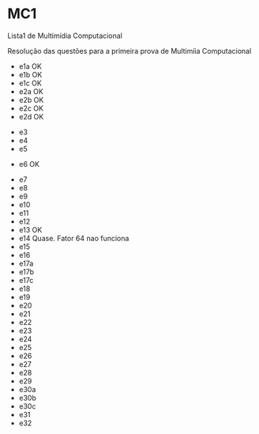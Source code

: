 MC1
===

Lista1 de Multim&iacute;dia Computacional

Resolu&ccedil;&atilde;o das quest&otilde;es para a primeira prova de Multim&iacute;ia Computacional

* e1a OK
* e1b OK
* e1c OK
* e2a OK
* e2b OK
* e2c OK
* e2d OK
- e3 
- e4
- e5
* e6 OK
- e7
- e8
- e9
- e10
- e11
- e12
- e13 OK
- e14 Quase. Fator 64 nao funciona
- e15
- e16
- e17a
- e17b
- e17c
- e18
- e19
- e20
- e21
- e22
- e23
- e24
- e25
- e26
- e27
- e28
- e29
- e30a
- e30b
- e30c
- e31
- e32

